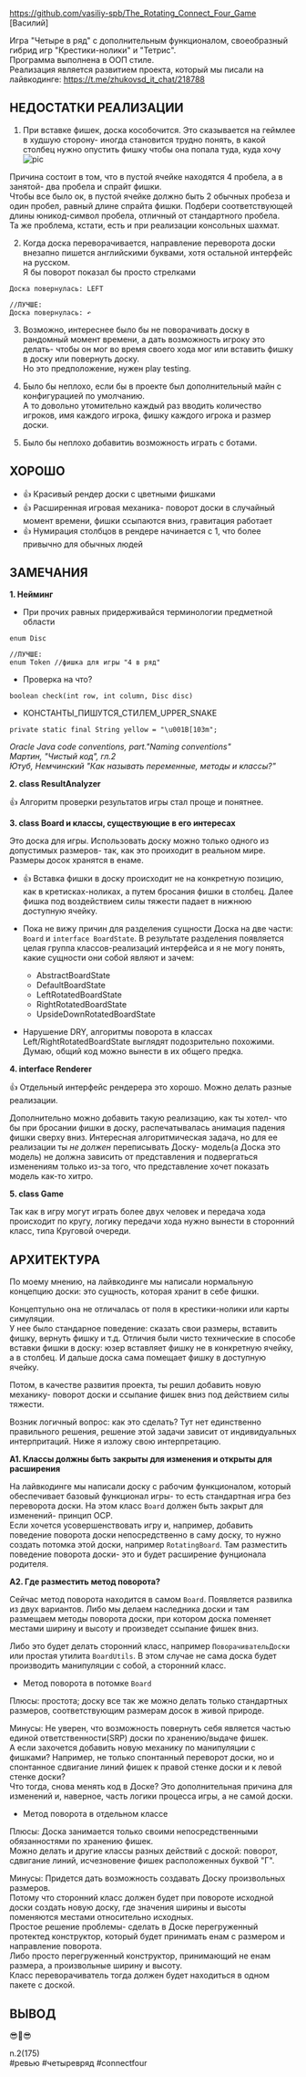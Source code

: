 https://github.com/vasiliy-spb/The_Rotating_Connect_Four_Game  
[Василий]

Игра "Четыре в ряд" с дополнительным функционалом, своеобразный гибрид игр "Крестики-нолики" и "Тетрис".  
Программа выполнена в ООП стиле.  
Реализация является развитием проекта, который мы писали на лайвкодинге: https://t.me/zhukovsd_it_chat/218788

## НЕДОСТАТКИ РЕАЛИЗАЦИИ

1. При вставке фишек, доска кособочится. 
Это сказывается на геймлее в худшую сторону- иногда становится трудно понять, в какой столбец нужно опустить фишку чтобы она попала туда, куда хочу  
![pic](https://github.com/raketareview/zsdchat_other/blob/master/content/resources/rev-connectfour002/img0.png)  

Причина состоит в том, что в пустой ячейке находятся 4 пробела, а в занятой- два пробела и спрайт фишки.  
Чтобы все было ок, в пустой ячейке должно быть 2 обычных пробеза и один пробел, равный длине спрайта фишки. Подбери соответствующей длины юникод-символ пробела, отличный от стандартного пробела.  
Та же проблема, кстати, есть и при реализации консольных шахмат.

2. Когда доска переворачивается, направление переворота доски внезапно пишется английскими буквами, хотя остальной интерфейс на русском.  
Я бы поворот показал бы просто стрелками
```
Доска повернулась: LEFT

//ЛУЧШЕ:
Доска повернулась: ↶
``` 

3. Возможно, интереснее было бы не поворачивать доску в рандомный момент времени, а дать возможность игроку это делать- чтобы он мог во время своего хода мог или вставить фишку в доску или повернуть доску.  
Но это предположение, нужен play testing.

4. Было бы неплохо, если бы в проекте был дополнительный майн с конфигурацией по умолчанию.  
А то довольно утомительно каждый раз вводить количество игроков, имя каждого игрока, фишку каждого игрока и размер доски.

5. Было бы неплохо добавитиь возможность играть с ботами.

## ХОРОШО

+ 👍 Красивый рендер доски с цветными фишками
+ 👍 Расширенная игровая механика- поворот доски в случайный момент времени, фишки ссыпаются вниз, гравитация работает
+ 👍 Нумирация столбцов в рендере начинается с 1, что более привычно для обычных людей

## ЗАМЕЧАНИЯ

**1. Нейминг**

- При прочих равных придерживайся терминологии предметной области
```
enum Disc

//ЛУЧШЕ:
enum Token //фишка для игры "4 в ряд"
```

- Проверка на что?
```
boolean check(int row, int column, Disc disc)
```
- КОНСТАНТЫ_ПИШУТСЯ_СТИЛЕМ_UPPER_SNAKE
```
private static final String yellow = "\u001B[103m";
```

*Oracle Java code conventions, part."Naming conventions"*  
*Мартин, "Чистый код", гл.2*  
*Ютуб, Немчинский "Как называть переменные, методы и классы?"*  

**2. class ResultAnalyzer**

👍 Алгоритм проверки результатов игры стал проще и понятнее.

**3. class Board и классы, существующие в его интересах**

Это доска для игры. Использовать доску можно только одного из допустимых размеров- так, как это проиходит в реальном мире. Размеры досок хранятся в енаме.

+ 👍 Вставка фишки в доску происходит не на конкретную позицию, как в кретисках-ноликах, а путем бросания фишки в столбец. 
Далее фишка под воздействием силы тяжести падает в нижнюю доступную ячейку.

- Пока не вижу причин для разделения сущности Доска на две части: `Board` и `interface BoardState`. 
В результате разделения появляется целая группа классов-реализаций интерфейса и я не могу понять, какие сущности они собой являют и зачем: 
  - AbstractBoardState
  - DefaultBoardState
  - LeftRotatedBoardState
  - RightRotatedBoardState
  - UpsideDownRotatedBoardState

- Нарушение DRY, алгоритмы поворота в классах Left/RightRotatedBoardState выглядят подозрительно похожими. Думаю, общий код можно вынести в их общего предка.

**4. interface Renderer**

👍 Отдельный интерфейс рендерера это хорошо. Можно делать разные реализации.

Дополнительно можно добавить такую реализацию, как ты хотел- что бы при бросании фишки в доску, распечатывалась анимация  падения фишки сверху вниз.
Интересная алгоритмическая задача, но для ее реализации ты *не должен* переписывать Доску- модель(а Доска это модель) не должна зависить от представления и подвергаться изменениям только из-за того, что представление хочет показать модель как-то хитро.

**5. class Game**

Так как в игру могут играть более двух человек и передача хода происходит по кругу, логику передачи хода нужно вынести в сторонний класс, типа Круговой очереди. 


## АРХИТЕКТУРА

По моему мнению, на лайвкодинге мы написали нормальную концепцию доски: это сущность, которая хранит в себе фишки.  

Концептульно она не отличалась от поля в крестики-нолики или карты симуляции.  
У нее было стандарное поведение: cказать свои размеры, вставить фишку, вернуть фишку и т.д.
Отличия были чисто технические в способе вставки фишки в доску: юзер вставляет фишку не в конкретную ячейку, а в столбец. И дальше доска сама помещает фишку в доступную ячейку.

Потом, в качестве развития проекта, ты решил добавить новую механику- поворот доски и ссыпание фишек вниз под действием силы тяжести.

Возник логичный вопрос: как это сделать? Тут нет единственно правильного решения, решение этой задачи зависит от индивидуальных интерпритаций. Ниже я изложу свою интерпретацию.

**А1. Классы должны быть закрыты для изменения и открыты для расширения**

На лайвкодинге мы написали доску с рабочим функционалом, который обеспечивает базовый функционал игры- то есть стандартная игра без переворота доски.
На этом класс `Board` должен быть закрыт для изменений- принцип OCP.  
Если хочется усовершенствовать игру и, например, добавить поведение поворота доски непосредственно в саму доску, то нужно создать потомка этой доски, например `RotatingBoard`. Там разместить поведение поворота доски- это и будет расширение фунционала родителя.

**А2. Где разместить метод поворота?** 

Сейчас метод поворота находится в самом `Board`.
Появляется развилка из двух вариантов.
Либо мы делаем наследника доски и там размещаем методы поворота доски, при котором доска поменяет местами ширину и высоту и произведет ссыпание фишек вниз.  

Либо это будет делать сторонний класс, например `ПоворачивательДоски` или простая утилита `BoardUtils`. В этом случае не сама доска будет производить манипуляции с собой, а сторонний класс.

* Метод поворота в потомке `Board`

Плюсы: простота; доску все так же можно делать только стандартных размеров, соответствующим размерам досок в живой природе.

Минусы: 
Не уверен, что возможность повернуть себя является частью единой ответственности(SRP) доски по хранению/выдаче фишек.  
А если захочется добавить новую механику по манипуляции с фишками? Например, не только спонтанный переворот доски, но и спонтанное сдвигание линий фишек к правой стенке доски и к левой стенке доски?  
Что тогда, снова менять код в Доске? Это дополнительная причина для изменений и, наверное, часть логики процесса игры, а не самой доски.

* Метод поворота в отдельном классе

Плюсы: 
Доска занимается только своими непосредственными обязанностями по хранению фишек.  
Можно делать и другие классы разных действий с доской: поворот, сдвигание линий, исчезновение фишек расположенных буквой "Г".

Минусы:
Придется дать возможность создавать Доску произвольных размеров.  
Потому что сторонний класс должен будет при повороте исходной доски создать новую доску, где значения ширины и высоты поменяются местами относительно исходных.  
Простое решение проблемы- сделать в Доске перегруженный протектед конструктор, который будет принимать енам с размером и направление поворота.  
Либо просто перегруженный конструктор, принимающий не енам размера, а произвольные ширину и высоту.  
Класс переворачиватель тогда должен будет находиться в одном пакете с доской.

## ВЫВОД

😎🤝😎

n.2(175)  
#ревью #четыревряд #connectfour 
